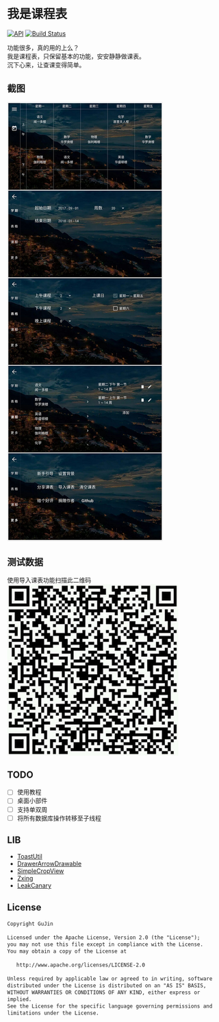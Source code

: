 # 我是课程表
[![API](https://img.shields.io/badge/API-21%2B-green.svg)](https://developer.android.com/about/versions/android-5.0.html)
[![Build Status](https://www.travis-ci.org/GuJin/TimeTable.svg?branch=master)](https://travis-ci.org/GuJin/TimeTable)

功能很多，真的用的上么？<br/>
我是课程表，只保留基本的功能，安安静静做课表。<br/>
沉下心来，让查课变得简单。

## 截图
![](/images/screenshots.jpg)

## 测试数据
使用导入课表功能扫描此二维码<br/>
![](/images/test_course.jpg)

## TODO
- [ ] 使用教程
- [ ] 桌面小部件
- [ ] 支持单双周
- [ ] 将所有数据库操作转移至子线程

## LIB
- [ToastUtil](https://github.com/GuJin/ToastUtil)
- [DrawerArrowDrawable](https://github.com/ChrisRenke/DrawerArrowDrawable)
- [SimpleCropView](https://github.com/IsseiAoki/SimpleCropView)
- [Zxing](https://github.com/zxing/zxing)
- [LeakCanary](https://github.com/square/leakcanary)

## License
    Copyright GuJin

    Licensed under the Apache License, Version 2.0 (the "License");
    you may not use this file except in compliance with the License.
    You may obtain a copy of the License at

       http://www.apache.org/licenses/LICENSE-2.0

    Unless required by applicable law or agreed to in writing, software
    distributed under the License is distributed on an "AS IS" BASIS,
    WITHOUT WARRANTIES OR CONDITIONS OF ANY KIND, either express or implied.
    See the License for the specific language governing permissions and
    limitations under the License.